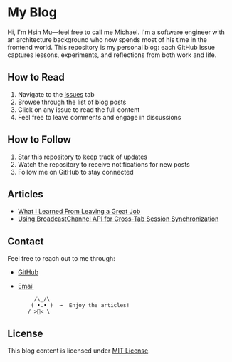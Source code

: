 # My Blog

Hi, I'm Hsin Mu—feel free to call me Michael. I'm a software engineer with an architecture background who now spends most of his time in the frontend world. 
This repository is my personal blog: each GitHub Issue captures lessons, experiments, and reflections from both work and life.


## How to Read

1. Navigate to the [Issues](https://github.com/HsinMuShen/blog/issues) tab
2. Browse through the list of blog posts
3. Click on any issue to read the full content
4. Feel free to leave comments and engage in discussions

## How to Follow

1. Star this repository to keep track of updates
2. Watch the repository to receive notifications for new posts
3. Follow me on GitHub to stay connected

## Articles

- [What I Learned From Leaving a Great Job](https://github.com/HsinMuShen/blog/issues/1)
- [Using BroadcastChannel API for Cross-Tab Session Synchronization](https://github.com/HsinMuShen/blog/issues/3)

## Contact

Feel free to reach out to me through:
- [GitHub](https://github.com/HsinMuShen)
- [Email](hsinmushen84@gmail.com)


           /\_/\  
          ( •.• )  →  Enjoy the articles!
         / >🍪< \



## License

This blog content is licensed under [MIT License](LICENSE). 